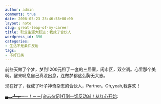 ```yaml
---
author: admin
comments: true
date: 2006-05-23 23:46:53+00:00
layout: note
slug: great-leap-of-my-career
title: 职业生涯大跃进：我成了合伙人
wordpress_id: 396
categories:
- 生活不是条件反射
tags:
- 不好归类
---
```


前些天做了个梦，梦到1200元租了一套的三居室，闹市区，双空调。心里那个美啊。醒来叹息自己真没出息，连做梦都这么胸无大志。

现在好了，我成了叶子神奇杂志的合伙人，Partner。Oh,yeah,我喜欢！

[▄︻┻┳═一！－－[杂志杂记]打倒一切反动派！从红心开始](http://www.uuzone.com/blog/yezi/106214.htm):


<blockquote></blockquote>
